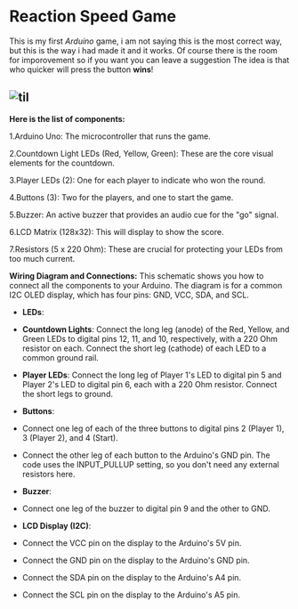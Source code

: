 # Reaction Speed Game 

This is my first *Arduino* game, i am not saying this is the most correct way, but this is the way i had made it and it works. Of course there is the room for imporovement so if you want you can leave a suggestion 
The idea is that who quicker will press the button **wins**!

## ![til](assets/VID.gif)


**Here is the list of components:**

 1.Arduino Uno: The microcontroller that runs the game.

 2.Countdown Light LEDs (Red, Yellow, Green): These are the core visual elements for the countdown.

 3.Player LEDs (2): One for each player to indicate who won the round.

 4.Buttons (3): Two for the players, and one to start the game.

 5.Buzzer: An active buzzer that provides an audio cue for the "go" signal.

 6.LCD Matrix (128x32): This will display to show the score.

 7.Resistors (5 x 220 Ohm): These are crucial for protecting your LEDs from too much current.

**Wiring Diagram and Connections:**
This schematic shows you how to connect all the components to your Arduino. The diagram is for a common I2C OLED display, which has four pins: GND, VCC, SDA, and SCL.

- **LEDs**:

 - **Countdown Lights**: Connect the long leg (anode) of the Red, Yellow, and Green LEDs to digital pins 12, 11, and 10, respectively, with a 220 Ohm resistor on each. Connect the short leg (cathode) of each LED to a common ground rail.

 - **Player LEDs**: Connect the long leg of Player 1's LED to digital pin 5 and Player 2's LED to digital pin 6, each with a 220 Ohm resistor. Connect the short legs to ground.

- **Buttons**:

 - Connect one leg of each of the three buttons to digital pins 2 (Player 1), 3 (Player 2), and 4 (Start).

 - Connect the other leg of each button to the Arduino's GND pin. The code uses the INPUT_PULLUP setting, so you don't need any external resistors here.

- **Buzzer**:

 - Connect one leg of the buzzer to digital pin 9 and the other to GND.

- **LCD Display (I2C)**:

 - Connect the VCC pin on the display to the Arduino's 5V pin.

 - Connect the GND pin on the display to the Arduino's GND pin.

 - Connect the SDA pin on the display to the Arduino's A4 pin.

 - Connect the SCL pin on the display to the Arduino's A5 pin.



